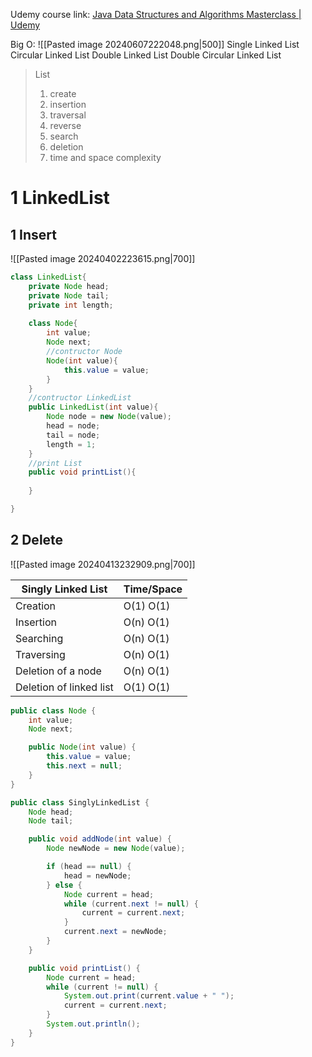 Udemy course link:
[Java Data Structures and Algorithms Masterclass | Udemy](https://www.udemy.com/course/java-data-structures-and-algorithms-masterclass/)

Big O: 
![[Pasted image 20240607222048.png|500]]
Single Linked List
Circular Linked List
Double Linked List
Double Circular Linked List

> List 
> 1. create
> 2. insertion
> 3. traversal
> 4. reverse
> 5. search
> 6. deletion
> 7. time and space complexity
# 1 LinkedList
## 1 Insert
![[Pasted image 20240402223615.png|700]]

```Java
class LinkedList{
	private Node head;
	private Node tail;
	private int length;
	
	class Node{
		int value;
		Node next;
		//contructor Node
		Node(int value){
			this.value = value;
		}
	}
	//contructor LinkedList
	public LinkedList(int value){
		Node node = new Node(value);
		head = node;
		tail = node;
		length = 1;
	}
	//print List
	public void printList(){
		
	}

}
```

## 2 Delete
![[Pasted image 20240413232909.png|700]]

| Singly Linked List      | Time/Space |
| ----------------------- | ---------- |
| Creation                | O(1) O(1)  |
| Insertion               | O(n) O(1)  |
| Searching               | O(n) O(1)  |
| Traversing              | O(n) O(1)  |
| Deletion of a node      | O(n) O(1)  |
| Deletion of linked list | O(1) O(1)  |
```Java
public class Node {
    int value;
    Node next;

    public Node(int value) {
        this.value = value;
        this.next = null;
    }
}

public class SinglyLinkedList {
    Node head;
    Node tail;

    public void addNode(int value) {
        Node newNode = new Node(value);

        if (head == null) {
            head = newNode;
        } else {
            Node current = head;
            while (current.next != null) {
                current = current.next;
            }
            current.next = newNode;
        }
    }

    public void printList() {
        Node current = head;
        while (current != null) {
            System.out.print(current.value + " ");
            current = current.next;
        }
        System.out.println();
    }
}
```
